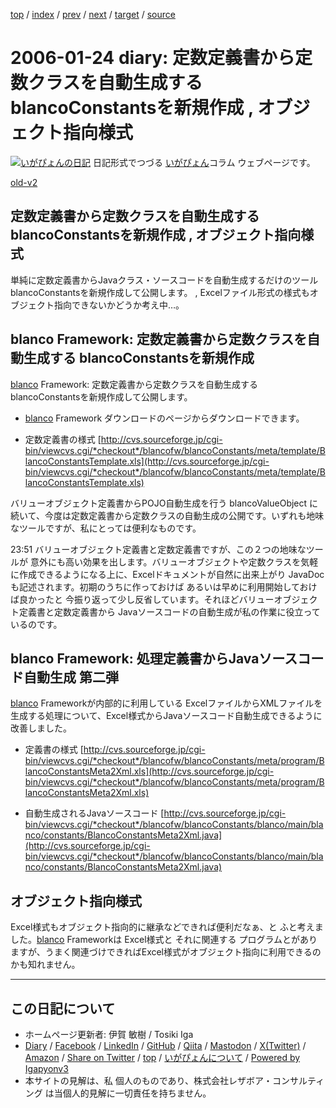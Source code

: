 [top](../index.html) 
 / [index](index.html) 
 / [prev](ig060123.html) 
 / [next](ig060125.html) 
 / [target](https://www.igapyon.jp/igapyon/diary/2006/ig060124.html) 
 / [source](https://github.com/igapyon/diary/blob/master/2006/ig060124.src.md) 

2006-01-24 diary: 定数定義書から定数クラスを自動生成する blancoConstantsを新規作成 , オブジェクト指向様式
=====================================================================================================
[![いがぴょんの日記](https://www.igapyon.jp/igapyon/diary/images/iga202308_64.jpg "いがぴょん")](https://www.igapyon.jp/igapyon/diary/memo/memoigapyon.html) 日記形式でつづる [いがぴょん](https://www.igapyon.jp/igapyon/diary/memo/memoigapyon.html)コラム ウェブページです。

[old-v2](ig060124-orig.html)

## 定数定義書から定数クラスを自動生成する blancoConstantsを新規作成 , オブジェクト指向様式

単純に定数定義書からJavaクラス・ソースコードを自動生成するだけのツール blancoConstantsを新規作成して公開します。 , Excelファイル形式の様式もオブジェクト指向できないかどうか考え中…。


## blanco Framework: 定数定義書から定数クラスを自動生成する blancoConstantsを新規作成

[blanco](https://www.igapyon.jp/blanco/blanco.ja.html) Framework: 定数定義書から定数クラスを自動生成する blancoConstantsを新規作成して公開します。

* [blanco](https://www.igapyon.jp/blanco/blanco.ja.html) Framework
  ダウンロードのページからダウンロードできます。
  
* 定数定義書の様式
  [http://cvs.sourceforge.jp/cgi-bin/viewcvs.cgi/*checkout*/blancofw/blancoConstants/meta/template/BlancoConstantsTemplate.xls](http://cvs.sourceforge.jp/cgi-bin/viewcvs.cgi/*checkout*/blancofw/blancoConstants/meta/template/BlancoConstantsTemplate.xls)

バリューオブジェクト定義書からPOJO自動生成を行う blancoValueObject に続いて、今度は定数定義書から定数クラスの自動生成の公開です。いずれも地味なツールですが、私にとっては便利なものです。

23:51 バリューオブジェクト定義書と定数定義書ですが、この２つの地味なツールが 意外にも高い効果を出します。バリューオブジェクトや定数クラスを気軽に作成できるようになる上に、Excelドキュメントが自然に出来上がり
JavaDocも記述されます。初期のうちに作っておけば あるいは早めに利用開始しておけば良かったと 今振り返って少し反省しています。それほどバリューオブジェクト定義書と定数定義書から
Javaソースコードの自動生成が私の作業に役立っているのです。

## blanco Framework: 処理定義書からJavaソースコード自動生成 第二弾

[blanco](https://www.igapyon.jp/blanco/blanco.ja.html) Frameworkが内部的に利用している ExcelファイルからXMLファイルを生成する処理について、Excel様式からJavaソースコード自動生成できるように改善しました。

* 定義書の様式
  [http://cvs.sourceforge.jp/cgi-bin/viewcvs.cgi/*checkout*/blancofw/blancoConstants/meta/program/BlancoConstantsMeta2Xml.xls](http://cvs.sourceforge.jp/cgi-bin/viewcvs.cgi/*checkout*/blancofw/blancoConstants/meta/program/BlancoConstantsMeta2Xml.xls)
  
* 自動生成されるJavaソースコード
  [http://cvs.sourceforge.jp/cgi-bin/viewcvs.cgi/*checkout*/blancofw/blancoConstants/blanco/main/blanco/constants/BlancoConstantsMeta2Xml.java](http://cvs.sourceforge.jp/cgi-bin/viewcvs.cgi/*checkout*/blancofw/blancoConstants/blanco/main/blanco/constants/BlancoConstantsMeta2Xml.java)

## オブジェクト指向様式

Excel様式もオブジェクト指向的に継承などできれば便利だなぁ、と ふと考えました。[blanco](https://www.igapyon.jp/blanco/blanco.ja.html) Frameworkは
Excel様式と それに関連する プログラムとがありますが、うまく関連づけできればExcel様式がオブジェクト指向に利用できるのかも知れません。


----------------------------------------------------------------------------------------------------

## この日記について

* ホームページ更新者: 伊賀 敏樹 / Tosiki Iga
* [Diary](https://www.igapyon.jp/igapyon/diary/) / [Facebook](https://www.facebook.com/igapyon) / [LinkedIn](https://www.linkedin.com/in/toshikiiga) / [GitHub](https://github.com/igapyon) / [Qiita](https://qiita.com/igapyon) / [Mastodon](https://social.vivaldi.net/@igapyon) / [X(Twitter)](https://twitter.com/ToshikiIga) / [Amazon](https://www.amazon.co.jp/%E4%BC%8A%E8%B3%80-%E6%95%8F%E6%A8%B9/e/B004LTQWCQ) / 
[Share on Twitter](https://twitter.com/intent/tweet?hashtags=igapyon%2Cdiary%2C%E3%81%84%E3%81%8C%E3%81%B4%E3%82%87%E3%82%93&text=%E5%AE%9A%E6%95%B0%E5%AE%9A%E7%BE%A9%E6%9B%B8%E3%81%8B%E3%82%89%E5%AE%9A%E6%95%B0%E3%82%AF%E3%83%A9%E3%82%B9%E3%82%92%E8%87%AA%E5%8B%95%E7%94%9F%E6%88%90%E3%81%99%E3%82%8B+blancoConstants%E3%82%92%E6%96%B0%E8%A6%8F%E4%BD%9C%E6%88%90+%2C+%E3%82%AA%E3%83%96%E3%82%B8%E3%82%A7%E3%82%AF%E3%83%88%E6%8C%87%E5%90%91%E6%A7%98%E5%BC%8F&url=https%3A%2F%2Fwww.igapyon.jp%2Figapyon%2Fdiary%2F2006%2Fig060124.html) / [top](../index.html) / [いがぴょんについて](https://www.igapyon.jp/igapyon/diary/memo/memoigapyon.html) / [Powered by Igapyonv3](https://github.com/igapyon/igapyonv3)
* 本サイトの見解は、私 個人のものであり、株式会社レザボア・コンサルティング は当個人的見解に一切責任を持ちません。 

